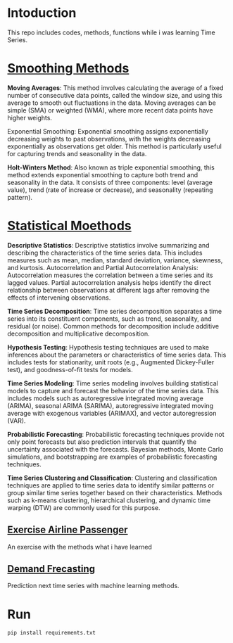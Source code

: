 # Intoduction

This repo includes codes, methods, functions while i was learning Time Series.


# [Smoothing Methods](smoothing_methods.py)

**Moving Averages**: This method involves calculating the average of a fixed number of consecutive data points, called the window size, and using this average to smooth out fluctuations in the data. Moving averages can be simple (SMA) or weighted (WMA), where more recent data points have higher weights.

Exponential Smoothing: Exponential smoothing assigns exponentially decreasing weights to past observations, with the weights decreasing exponentially as observations get older. This method is particularly useful for capturing trends and seasonality in the data.

**Holt-Winters Method**: Also known as triple exponential smoothing, this method extends exponential smoothing to capture both trend and seasonality in the data. It consists of three components: level (average value), trend (rate of increase or decrease), and seasonality (repeating pattern).


# [Statistical Moethods](statistical_methods.py)
**Descriptive Statistics**: Descriptive statistics involve summarizing and describing the characteristics of the time series data. This includes measures such as mean, median, standard deviation, variance, skewness, and kurtosis.
Autocorrelation and Partial Autocorrelation Analysis: Autocorrelation measures the correlation between a time series and its lagged values. Partial autocorrelation analysis helps identify the direct relationship between observations at different lags after removing the effects of intervening observations.

**Time Series Decomposition**: Time series decomposition separates a time series into its constituent components, such as trend, seasonality, and residual (or noise). Common methods for decomposition include additive decomposition and multiplicative decomposition.

**Hypothesis Testing**: Hypothesis testing techniques are used to make inferences about the parameters or characteristics of time series data. This includes tests for stationarity, unit roots (e.g., Augmented Dickey-Fuller test), and goodness-of-fit tests for models.

**Time Series Modeling**: Time series modeling involves building statistical models to capture and forecast the behavior of the time series data. This includes models such as autoregressive integrated moving average (ARIMA), seasonal ARIMA (SARIMA), autoregressive integrated moving average with exogenous variables (ARIMAX), and vector autoregression (VAR).

**Probabilistic Forecasting**: Probabilistic forecasting techniques provide not only point forecasts but also prediction intervals that quantify the uncertainty associated with the forecasts. Bayesian methods, Monte Carlo simulations, and bootstrapping are examples of probabilistic forecasting techniques.

**Time Series Clustering and Classification**: Clustering and classification techniques are applied to time series data to identify similar patterns or group similar time series together based on their characteristics. Methods such as k-means clustering, hierarchical clustering, and dynamic time warping (DTW) are commonly used for this purpose.

## [Exercise Airline Passenger](exercies_airline_passenger.py)
An exercise with the methods what i have learned


## [Demand Frecasting](demand_forecasting.py)
Prediction next time series with machine learning methods.

# Run
```bash
pip install requirements.txt
```